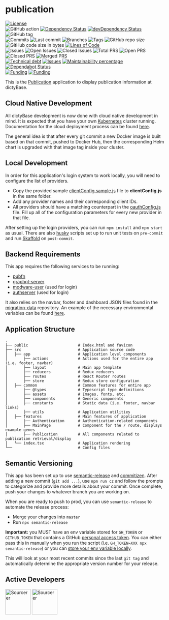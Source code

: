 # publication

[![License](https://img.shields.io/badge/License-BSD%202--Clause-blue.svg)](LICENSE)  
![GitHub action](https://github.com/dictyBase/publication/workflows/Node%20CI/badge.svg)
[![Dependency Status](https://david-dm.org/dictyBase/publication/develop.svg?style=flat-square)](https://david-dm.org/dictyBase/publication/develop)
[![devDependency Status](https://david-dm.org/dictyBase/publication/develop/dev-status.svg?style=flat-square)](https://david-dm.org/dictyBase/publication/develop?type=dev)
![GitHub tag](https://img.shields.io/github/v/tag/dictyBase/publication)  
![Commits](https://badgen.net/github/commits/dictyBase/publication/develop)
![Last commit](https://badgen.net/github/last-commit/dictyBase/publication/develop)
![Branches](https://badgen.net/github/branches/dictyBase/publication)
![Tags](https://badgen.net/github/tags/dictyBase/publication)
![GitHub repo size](https://img.shields.io/github/repo-size/dictyBase/publication?style=plastic)
![GitHub code size in bytes](https://img.shields.io/github/languages/code-size/dictyBase/publication?style=plastic)
[![Lines of Code](https://badgen.net/codeclimate/loc/dictyBase/publication)](https://codeclimate.com/github/dictyBase/publication/code)  
![Issues](https://badgen.net/github/issues/dictyBase/publication)
![Open Issues](https://badgen.net/github/open-issues/dictyBase/publication)
![Closed Issues](https://badgen.net/github/closed-issues/dictyBase/publication)
![Total PRS](https://badgen.net/github/prs/dictyBase/publication)
![Open PRS](https://badgen.net/github/open-prs/dictyBase/publication)
![Closed PRS](https://badgen.net/github/closed-prs/dictyBase/publication)
![Merged PRS](https://badgen.net/github/merged-prs/dictyBase/publication)  
[![Technical debt](https://badgen.net/codeclimate/tech-debt/dictyBase/publication)](https://codeclimate.com/github/dictyBase/publication/trends/technical_debt)
[![Issues](https://badgen.net/codeclimate/issues/dictyBase/publication)](https://codeclimate.com/github/dictyBase/publication/issues)
[![Maintainability percentage](https://badgen.net/codeclimate/maintainability-percentage/dictyBase/publication)](https://codeclimate.com/github/dictyBase/publication)
[![Dependabot Status](https://api.dependabot.com/badges/status?host=github&repo=dictyBase/publication)](https://dependabot.com)  
[![Funding](https://badgen.net/badge/NIGMS/Rex%20L%20Chisholm,dictyBase/yellow?list=|)](https://projectreporter.nih.gov/project_info_description.cfm?aid=9476993)
[![Funding](https://badgen.net/badge/NIGMS/Rex%20L%20Chisholm,DSC/yellow?list=|)](https://projectreporter.nih.gov/project_info_description.cfm?aid=9438930)

This is the [Publication](https://testdb.dictybase.org/publication/26088819) application to display publication information at dictyBase.

## Cloud Native Development

All dictyBase development is now done with cloud native development in mind. It is expected
that you have your own [Kubernetes](https://kubernetes.io/) cluster running. Documentation
for the cloud deployment process can be found [here](https://github.com/dictyBase/Migration/tree/master/deployment).

The general idea is that after every git commit a new Docker image is built based on that commit,
pushed to Docker Hub, then the corresponding Helm chart is upgraded with that image tag
inside your cluster.

## Local Development

In order for this application's login system to work locally, you will need to
configure the list of providers.

- Copy the provided sample [clientConfig.sample.js](src/common/utils/clientConfig.sample.js) file
  to **clientConfig.js** in the same folder.
- Add any provider names and their corresponding client IDs.
- All providers should have a matching counterpart in the
  [oauthConfig.js](src/common/utils/oauthConfig.js) file. Fill up all of the
  configuration parameters for every new provider in that file.

After setting up the login providers, you can run `npm install` and `npm start` as usual.
There are also [husky](https://github.com/typicode/husky) scripts set up to run unit tests
on `pre-commit` and run [Skaffold](https://github.com/GoogleContainerTools/skaffold) on `post-commit`.

## Backend Requirements

This app requires the following services to be running:

- [pubfn](https://github.com/dictybase-playground/kubeless-gofn/tree/master/publication)
- [graphql-server](https://github.com/dictyBase/graphql-server)
- [modware-user](https://github.com/dictyBase/modware-user) (used for login)
- [authserver](https://github.com/dictyBase/authserver) (used for login)

It also relies on the navbar, footer and dashboard JSON files found in the
[migration-data](https://github.com/dictyBase/migration-data) repository. An example
of the necessary environmental variables can be found [here](.env.development).

## Application Structure

```
.
├── public                      # Index.html and favicon
├── src                         # Application source code
│   ├── app                     # Application level components
│       ├── actions             # Actions used for the entire app (i.e. footer, navbar)
│       ├── layout              # Main app template
│       ├── reducers            # Redux reducers
│       ├── routes              # React Router routes
│       ├── store               # Redux store configuration
│   ├── common                  # Common features for entire app
│       ├── @types              # Typescript type definitions
│       ├── assets              # Images, fonts, etc.
│       ├── components          # Generic components
│       ├── constants           # Static data (i.e. footer, navbar links)
│       ├── utils               # Application utilities
│   ├── features                # Main features of application
│       ├── Authentication      # Authentication-related components
│       ├── MainPage            # Component for the / route, displays example genes
│       ├── Publication         # All components related to publication retrieval/display
│   └── index.tsx               # Application rendering
└──                             # Config files
```

## Semantic Versioning

This app has been set up to use [semantic-release](https://github.com/semantic-release/semantic-release)
and [commitizen](https://github.com/commitizen/cz-cli). After adding a new commit
(`git add ...`), use `npm run cz` and follow the prompts to categorize and provide
more details about your commit. Once complete, push your changes to whatever branch
you are working on.

When you are ready to push to prod, you can use `semantic-release` to automate the
release process:

- Merge your changes into `master`
- Run `npx semantic-release`

**Important:** you MUST have an env variable stored for `GH_TOKEN` or `GITHUB_TOKEN`
that contains a GitHub [personal access token](https://help.github.com/articles/creating-a-personal-access-token-for-the-command-line/).
You can either pass this in manually when you run the script (i.e. `GH_TOKEN=XXX npx semantic-release`)
or you can [store your env variable locally](https://www.schrodinger.com/kb/1842).

This will look at your most recent commits since the last `git tag` and automatically
determine the appropriate version number for your release.

## Active Developers

<a href="https://sourcerer.io/wildlifehexagon"><img src="https://sourcerer.io/assets/avatar/wildlifehexagon" height="80px" alt="Sourcerer"></a>
<a href="https://sourcerer.io/cybersiddhu"><img src="https://sourcerer.io/assets/avatar/cybersiddhu" height="80px" alt="Sourcerer"></a>
